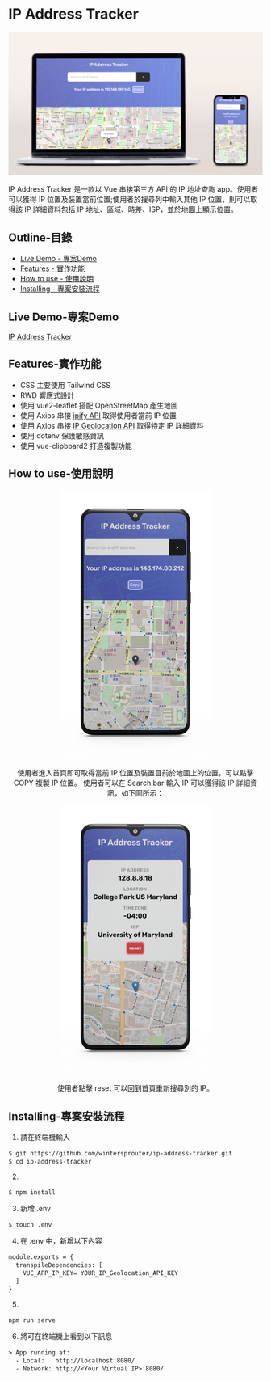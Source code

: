 # IP Address Tracker
<p align="center">
   <img src="https://raw.githubusercontent.com/wintersprouter/ip-address-tracker/develop/src/assets/images/demo/ip-demo.png"/>
</p>

IP Address Tracker 是一款以 Vue 串接第三方 API 的 IP 地址查詢 app。使用者可以獲得 IP 位置及裝置當前位置;使用者於搜尋列中輸入其他 IP 位置，則可以取得該 IP 詳細資料包括 IP 地址、區域、時差、ISP，並於地圖上顯示位置。

 ## Outline-目錄
- [Live Demo - 專案Demo](#Live-Demo-專案Demo)
- [Features - 實作功能](#Features-實作功能)
- [How to use - 使用說明](#How-to-use-使用說明)
- [Installing - 專案安裝流程](#Installing-專案安裝流程)


 ## Live Demo-專案Demo

 [IP Address Tracker](https://wintersprouter.github.io/ip-address-tracker/#/)
 
 ## Features-實作功能
- CSS 主要使用 Tailwind CSS
- RWD 響應式設計
- 使用 vue2-leaflet 搭配 OpenStreetMap 產生地圖
- 使用 Axios 串接 [ipify API](https://www.ipify.org/) 取得使用者當前 IP 位置
- 使用 Axios 串接 [IP Geolocation API](https://geo.ipify.org/) 取得特定 IP 詳細資料
- 使用 dotenv 保護敏感資訊
- 使用 vue-clipboard2 打造複製功能

 ## How to use-使用說明 
 <p align="center" >
<img src="https://raw.githubusercontent.com/wintersprouter/ip-address-tracker/master/src/assets/images/demo/homepage.png" width=300/>
<p align="center" >
使用者進入首頁即可取得當前 IP 位置及裝置目前於地圖上的位置，可以點擊 COPY 複製 IP 位置。
使用者可以在 Search bar 輸入 IP 可以獲得該 IP 詳細資訊，如下圖所示：
 <p align="center" >
<img src="https://raw.githubusercontent.com/wintersprouter/ip-address-tracker/master/src/assets/images/demo/result.png" width=300/>
<p align="center" >
 使用者點擊 reset 可以回到首頁重新搜尋別的 IP。

## Installing-專案安裝流程
1. 請在終端機輸入
```
$ git https://github.com/wintersprouter/ip-address-tracker.git
$ cd ip-address-tracker
```
2. 
```
$ npm install
```

3. 新增 .env

```
$ touch .env
```

4. 在 .env 中，新增以下內容

```
module.exports = {
  transpileDependencies: [
    VUE_APP_IP_KEY= YOUR_IP_Geolocation_API_KEY
  ]
}

```
5. 

```
npm run serve
```
6. 將可在終端機上看到以下訊息
```
> App running at:
  - Local:   http://localhost:8080/
  - Network: http://<Your Virtual IP>:8080/
```
